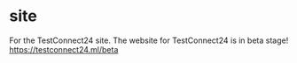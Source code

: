 # site
For the TestConnect24 site.
The website for TestConnect24 is in beta stage!
https://testconnect24.ml/beta
